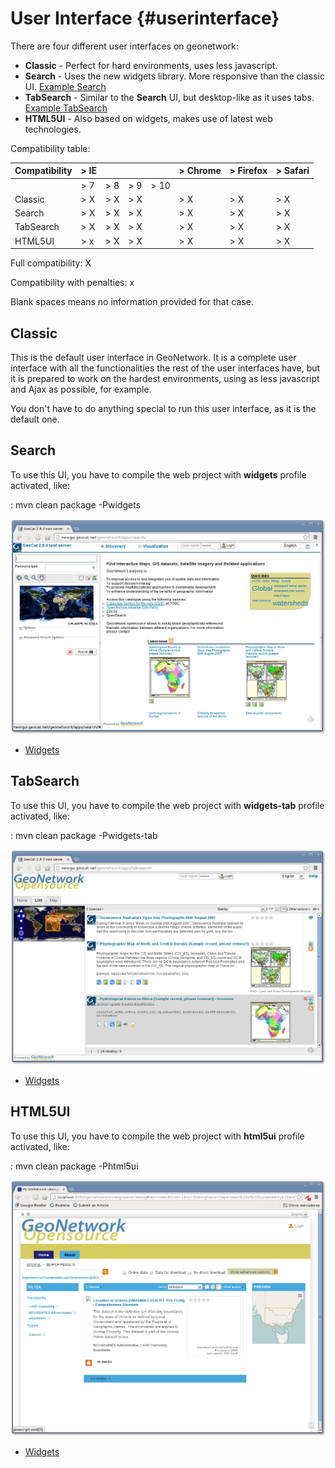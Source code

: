 # User Interface {#userinterface}

There are four different user interfaces on geonetwork:

-   **Classic** - Perfect for hard environments, uses less javascript.
-   **Search** - Uses the new widgets library. More responsive than the classic UI. [Example Search](http://newgui.geocat.net/geonetwork/apps/search/)
-   **TabSearch** - Similar to the **Search** UI, but desktop-like as it uses tabs. [Example TabSearch](http://newgui.geocat.net/geonetwork/apps/tabsearch/)
-   **HTML5UI** - Also based on widgets, makes use of latest web technologies.

Compatibility table:


| Compatibility | > IE  |       |       |       | > Chrome | > Firefox | > Safari  |
| ------------- | ----- | ----- | ----- | ----- | -------- | --------- | --------- |
|               | > 7   | > 8   | > 9   | > 10  |          |           |           |
| Classic       | > X   | > X   | > X   |       | > X      | > X       | > X       |
| Search        | > X   | > X   | > X   |       | > X      | > X       | > X       |
| TabSearch     | > X   | > X   | > X   |       | > X      | > X       | > X       |
| HTML5UI       | > x   | > X   | > X   |       | > X      | > X       | > X       |

Full compatibility: X

Compatibility with penalties: x

Blank spaces means no information provided for that case.

## Classic

This is the default user interface in GeoNetwork. It is a complete user interface with all the functionalities the rest of the user interfaces have, but it is prepared to work on the hardest environments, using as less javascript and Ajax as possible, for example.

You don't have to do anything special to run this user interface, as it is the default one.

## Search

To use this UI, you have to compile the web project with **widgets** profile activated, like:

:   mvn clean package -Pwidgets

![](search.png)

-   [Widgets](widgets/index.md)

## TabSearch

To use this UI, you have to compile the web project with **widgets-tab** profile activated, like:

:   mvn clean package -Pwidgets-tab

![](tabsearch.png)

-   [Widgets](widgets/index.md)

## HTML5UI

To use this UI, you have to compile the web project with **html5ui** profile activated, like:

:   mvn clean package -Phtml5ui

![](html5ui2.png)

-   [Widgets](widgets/index.md)
